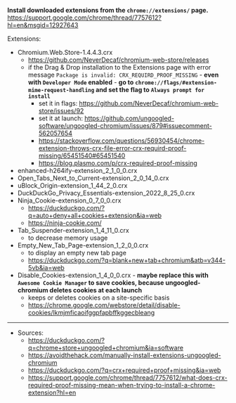 **Install downloaded extensions from the `chrome://extensions/` page.**  
https://support.google.com/chrome/thread/7757612?hl=en&msgid=12927643 

Extensions:

- Chromium.Web.Store-1.4.4.3.crx
    - https://github.com/NeverDecaf/chromium-web-store/releases
    - if the Drag & Drop installation to the Extensions page  with error message `Package is invalid: CRX_REQUIRD_PROOF_MISSING` - **even with `Developer Mode` enabled** - **go to `chrome://flags/#extension-mime-request-handling` and set the flag to `Always prompt for install`**
        - set it in flags: https://github.com/NeverDecaf/chromium-web-store/issues/92
        - set it at launch: https://github.com/ungoogled-software/ungoogled-chromium/issues/879#issuecomment-562057654
        - https://stackoverflow.com/questions/56930454/chrome-extension-throws-crx-file-error-crx-requird-proof-missing/65451540#65451540
        - https://blog.plasmo.com/p/crx-required-proof-missing
- enhanced-h264ify-extension_2_1_0_0.crx
- Open_Tabs_Next_to_Current-extension_2_0_14_0.crx
- uBlock_Origin-extension_1_44_2_0.crx
- DuckDuckGo_Privacy_Essentials-extension_2022_8_25_0.crx
- Ninja_Cookie-extension_0_7_0_0.crx
    - https://duckduckgo.com/?q=auto+deny+all+cookies+extension&ia=web
    - https://ninja-cookie.com/
- Tab_Suspender-extension_1_4_11_0.crx
    - to decrease memory usage
- Empty_New_Tab_Page-extension_1_2_0_0.crx
    - to display an empty new tab page
    - https://duckduckgo.com/?q=blank+new+tab+chromium&atb=v344-5vb&ia=web
- Disable_Cookies-extension_1_4_0_0.crx - **maybe replace this with `Awesome Cookie Manager` to save cookies, because ungoogled-chromium deletes cookies at each launch**
    - keeps or deletes cookies on a site-specific basis
    - https://chrome.google.com/webstore/detail/disable-cookies/lkmjmficaoifggpfapbffkggecbleang

---

- Sources:
    - https://duckduckgo.com/?q=chrome+store+ungoogled+chromium&ia=software
    - https://avoidthehack.com/manually-install-extensions-ungoogled-chromium
    - https://duckduckgo.com/?q=crx+required+proof+missing&ia=web
    - https://support.google.com/chrome/thread/7757612/what-does-crx-required-proof-missing-mean-when-trying-to-install-a-chrome-extension?hl=en
